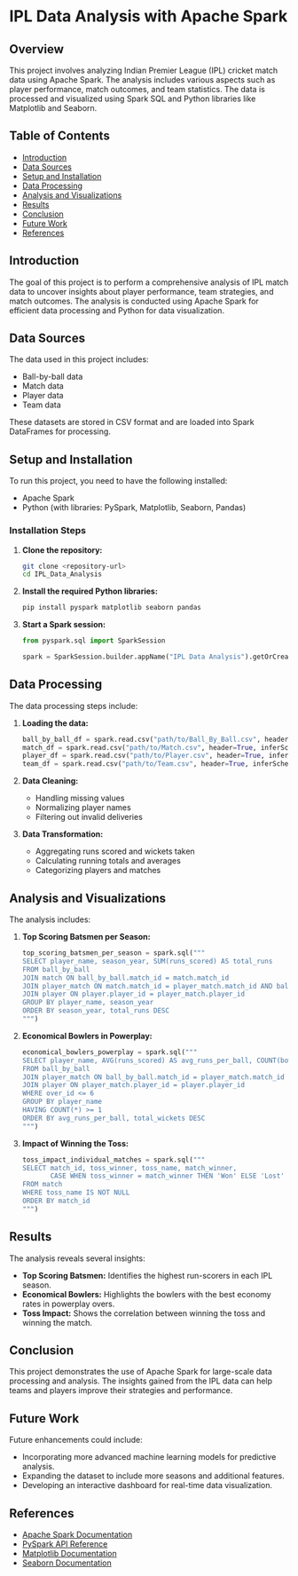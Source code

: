 # IPL Data Analysis with Apache Spark

## Overview

This project involves analyzing Indian Premier League (IPL) cricket match data using Apache Spark. The analysis includes various aspects such as player performance, match outcomes, and team statistics. The data is processed and visualized using Spark SQL and Python libraries like Matplotlib and Seaborn.

## Table of Contents

- [Introduction](#introduction)
- [Data Sources](#data-sources)
- [Setup and Installation](#setup-and-installation)
- [Data Processing](#data-processing)
- [Analysis and Visualizations](#analysis-and-visualizations)
- [Results](#results)
- [Conclusion](#conclusion)
- [Future Work](#future-work)
- [References](#references)

## Introduction

The goal of this project is to perform a comprehensive analysis of IPL match data to uncover insights about player performance, team strategies, and match outcomes. The analysis is conducted using Apache Spark for efficient data processing and Python for data visualization.

## Data Sources

The data used in this project includes:

- Ball-by-ball data
- Match data
- Player data
- Team data

These datasets are stored in CSV format and are loaded into Spark DataFrames for processing.

## Setup and Installation

To run this project, you need to have the following installed:

- Apache Spark
- Python (with libraries: PySpark, Matplotlib, Seaborn, Pandas)

### Installation Steps

1. **Clone the repository:**

    ```bash
    git clone <repository-url>
    cd IPL_Data_Analysis
    ```

2. **Install the required Python libraries:**

    ```bash
    pip install pyspark matplotlib seaborn pandas
    ```

3. **Start a Spark session:**

    ```python
    from pyspark.sql import SparkSession

    spark = SparkSession.builder.appName("IPL Data Analysis").getOrCreate()
    ```

## Data Processing

The data processing steps include:

1. **Loading the data:**

    ```python
    ball_by_ball_df = spark.read.csv("path/to/Ball_By_Ball.csv", header=True, inferSchema=True)
    match_df = spark.read.csv("path/to/Match.csv", header=True, inferSchema=True)
    player_df = spark.read.csv("path/to/Player.csv", header=True, inferSchema=True)
    team_df = spark.read.csv("path/to/Team.csv", header=True, inferSchema=True)
    ```

2. **Data Cleaning:**

    - Handling missing values
    - Normalizing player names
    - Filtering out invalid deliveries

3. **Data Transformation:**

    - Aggregating runs scored and wickets taken
    - Calculating running totals and averages
    - Categorizing players and matches

## Analysis and Visualizations

The analysis includes:

1. **Top Scoring Batsmen per Season:**

    ```python
    top_scoring_batsmen_per_season = spark.sql("""
    SELECT player_name, season_year, SUM(runs_scored) AS total_runs
    FROM ball_by_ball
    JOIN match ON ball_by_ball.match_id = match.match_id
    JOIN player_match ON match.match_id = player_match.match_id AND ball_by_ball.striker = player_match.player_id
    JOIN player ON player.player_id = player_match.player_id
    GROUP BY player_name, season_year
    ORDER BY season_year, total_runs DESC
    """)
    ```

2. **Economical Bowlers in Powerplay:**

    ```python
    economical_bowlers_powerplay = spark.sql("""
    SELECT player_name, AVG(runs_scored) AS avg_runs_per_ball, COUNT(bowler_wicket) AS total_wickets
    FROM ball_by_ball
    JOIN player_match ON ball_by_ball.match_id = player_match.match_id AND ball_by_ball.bowler = player_match.player_id
    JOIN player ON player_match.player_id = player.player_id
    WHERE over_id <= 6
    GROUP BY player_name
    HAVING COUNT(*) >= 1
    ORDER BY avg_runs_per_ball, total_wickets DESC
    """)
    ```

3. **Impact of Winning the Toss:**

    ```python
    toss_impact_individual_matches = spark.sql("""
    SELECT match_id, toss_winner, toss_name, match_winner,
           CASE WHEN toss_winner = match_winner THEN 'Won' ELSE 'Lost' END AS match_outcome
    FROM match
    WHERE toss_name IS NOT NULL
    ORDER BY match_id
    """)
    ```

## Results

The analysis reveals several insights:

- **Top Scoring Batsmen:** Identifies the highest run-scorers in each IPL season.
- **Economical Bowlers:** Highlights the bowlers with the best economy rates in powerplay overs.
- **Toss Impact:** Shows the correlation between winning the toss and winning the match.

## Conclusion

This project demonstrates the use of Apache Spark for large-scale data processing and analysis. The insights gained from the IPL data can help teams and players improve their strategies and performance.

## Future Work

Future enhancements could include:

- Incorporating more advanced machine learning models for predictive analysis.
- Expanding the dataset to include more seasons and additional features.
- Developing an interactive dashboard for real-time data visualization.

## References

- [Apache Spark Documentation](https://spark.apache.org/docs/latest/)
- [PySpark API Reference](https://spark.apache.org/docs/latest/api/python/)
- [Matplotlib Documentation](https://matplotlib.org/stable/contents.html)
- [Seaborn Documentation](https://seaborn.pydata.org/)

